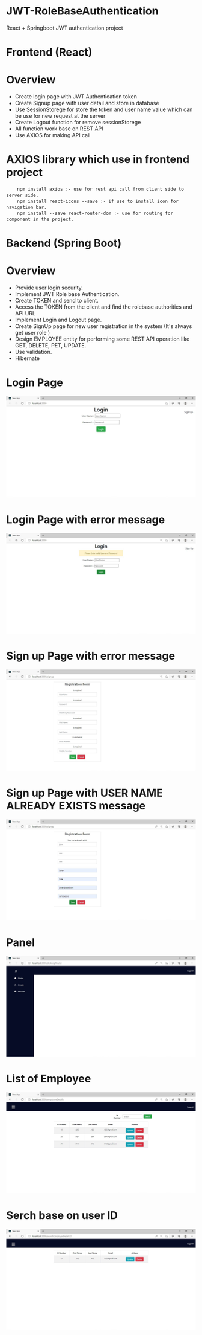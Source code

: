 # JWT-RoleBaseAuthentication
React + Springboot JWT authentication project

# Frontend (React)
   # Overview
   - Create login page with JWT Authentication token 
   - Create Signup page with user detail and store in database
   - Use SessionStorege for store the token and user name value which can be use for new request at the server
   - Create Logout function for remove sessionStorege
   - All function work base on REST API
   - Use AXIOS for making API call
   # AXIOS library which use in frontend project
        npm install axios :- use for rest api call from client side to server side.
        npm install react-icons --save :- if use to install icon for navigation bar.
        npm install --save react-router-dom :- use for routing for component in the project.
        
# Backend (Spring Boot)
  # Overview
  - Provide user login security.
  - Implement JWT Role base Authentication.
  - Create TOKEN and send to client.
  - Access the TOKEN from the client and find the rolebase authorities and API URL 
  - Implement Login and Logout page.
  - Create SignUp page for new user registration in the system (It's always get user role )
  - Design EMPLOYEE entity for performing some REST API operation like GET, DELETE, PET, UPDATE. 
  - Use validation.
  - Hibernate         

# Login Page 
![](Project%20Photos/LoginPage.jpg)

# Login Page with error message
![](Project%20Photos/LoginPageEror.jpg)

# Sign up Page with error message
![](Project%20Photos/SignUpPageWithError.jpg)

# Sign up Page with USER NAME ALREADY EXISTS message
![](Project%20Photos/NewUserRegistrationError.jpg)

# Panel
![](Project%20Photos/PanelPage.jpg)

# List of Employee
![](Project%20Photos/AllRecords.jpg)

# Serch base on user ID
![](Project%20Photos/SearchOption.jpg)


